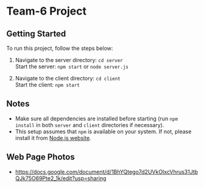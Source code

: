 # Team-6 Project

## Getting Started

To run this project, follow the steps below:

1. Navigate to the server directory: `cd server`  
   Start the server: `npm start` or `node server.js`

2. Navigate to the client directory: `cd client`  
   Start the client: `npm start`

## Notes
- Make sure all dependencies are installed before starting (run `npm install` in both `server` and `client` directories if necessary).
- This setup assumes that `npm` is available on your system. If not, please install it from [Node.js website](https://nodejs.org/).

## Web Page Photos
- https://docs.google.com/document/d/1BhYQtego7d2UVkOIxcVhrus31JtbQJk75O69Pte2_1k/edit?usp=sharing



